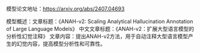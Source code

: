 模型论文地址：https://arxiv.org/abs/2407.04693

模型概述：文章标题：《ANAH-v2: Scaling Analytical Hallucination Annotation of Large Language Models》
中文文章标题：《ANAH-v2：扩展大型语言模型的分析性幻觉注释》
文章内容：提出ANAH-v2方法，用于自动注释大型语言模型产生的幻觉内容，提高模型分析性和可靠性。
